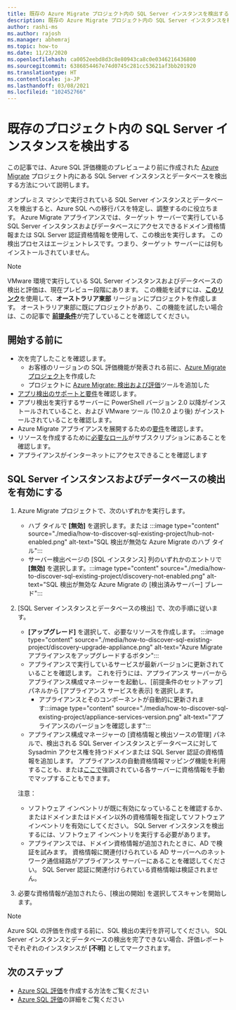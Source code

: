 ```yaml
---
title: 既存の Azure Migrate プロジェクト内の SQL Server インスタンスを検出する
description: 既存の Azure Migrate プロジェクト内の SQL Server インスタンスを検出する方法について説明します。
author: rashi-ms
ms.author: rajosh
ms.manager: abhemraj
ms.topic: how-to
ms.date: 11/23/2020
ms.openlocfilehash: ca0052eebd8d3c8e80943ca8c0e0346216436800
ms.sourcegitcommit: 6386854467e74d0745c281cc53621af3bb201920
ms.translationtype: HT
ms.contentlocale: ja-JP
ms.lasthandoff: 03/08/2021
ms.locfileid: "102452766"
---
```

# <a name="discover-sql-server-instances-in-an-existing-project"></a>既存のプロジェクト内の SQL Server インスタンスを検出する 

この記事では、Azure SQL 評価機能のプレビューより前に作成された [Azure Migrate](./migrate-services-overview.md) プロジェクト内にある SQL Server インスタンスとデータベースを検出する方法について説明します。

オンプレミス マシンで実行されている SQL Server インスタンスとデータベースを検出すると、Azure SQL への移行パスを特定し、調整するのに役立ちます。 Azure Migrate アプライアンスでは、ターゲット サーバーで実行している SQL Server インスタンスおよびデータベースにアクセスできるドメイン資格情報または SQL Server 認証資格情報を使用して、この検出を実行します。 この検出プロセスはエージェントレスです。つまり、ターゲット サーバーには何もインストールされていません。

> [!Note]
> VMware 環境で実行している SQL Server インスタンスおよびデータベースの検出と評価は、現在プレビュー段階にあります。 この機能を試すには、[**このリンク**](https://aka.ms/AzureMigrate/SQL)を使用して、**オーストラリア東部** リージョンにプロジェクトを作成します。 オーストラリア東部に既にプロジェクトがあり、この機能を試したい場合は、この記事で [**前提条件**](how-to-discover-sql-existing-project.md)が完了していることを確認してください。

## <a name="before-you-start"></a>開始する前に

- 次を完了したことを確認します。 
    - お客様のリージョンの SQL 評価機能が発表される前に、[Azure Migrate プロジェクト](./create-manage-projects.md)を作成した
    - プロジェクトに [Azure Migrate: 検出および評価](./how-to-assess.md)ツールを追加した
- [アプリ検出のサポートと要件](./migrate-support-matrix-vmware.md#vmware-requirements)を確認します。
-  アプリ検出を実行するサーバーに PowerShell バージョン 2.0 以降がインストールされていること、および VMware ツール (10.2.0 より後) がインストールされていることを確認します。
- Azure Migrate アプライアンスを展開するための[要件](./migrate-appliance.md)を確認します。
- リソースを作成するために[必要なロール](./create-manage-projects.md#verify-permissions)がサブスクリプションにあることを確認します。
- アプライアンスがインターネットにアクセスできることを確認します

## <a name="enable-discovery-of-sql-server-instances-and-databases"></a>SQL Server インスタンスおよびデータベースの検出を有効にする

1. Azure Migrate プロジェクトで、次のいずれかを実行します。
    - ハブ タイルで **[無効]** を選択します。または :::image type="content" source="./media/how-to-discover-sql-existing-project/hub-not-enabled.png" alt-text="SQL 検出が無効な Azure Migrate のハブ タイル":::
    - サーバー検出ページの [SQL インスタンス] 列のいずれかのエントリで **[無効]** を選択します。:::image type="content" source="./media/how-to-discover-sql-existing-project/discovery-not-enabled.png" alt-text="SQL 検出が無効な Azure Migrate の [検出済みサーバー] ブレード":::
2. [SQL Server インスタンスとデータベースの検出] で、次の手順に従います。
    - **[アップグレード]** を選択して、必要なリソースを作成します。
        :::image type="content" source="./media/how-to-discover-sql-existing-project/discovery-upgrade-appliance.png" alt-text="Azure Migrate アプライアンスをアップグレードするボタン":::
    - アプライアンスで実行しているサービスが最新バージョンに更新されていることを確認します。 これを行うには、アプライアンス サーバーからアプライアンス構成マネージャーを起動し、[前提条件のセットアップ] パネルから [アプライアンス サービスを表示] を選択します。
        - アプライアンスとそのコンポーネントが自動的に更新されます:::image type="content" source="./media/how-to-discover-sql-existing-project/appliance-services-version.png" alt-text="アプライアンスのバージョンを確認します":::
    - アプライアンス構成マネージャーの [資格情報と検出ソースの管理] パネルで、検出される SQL Server インスタンスとデータベースに対して Sysadmin アクセス権を持つドメインまたは SQL Server 認証の資格情報を追加します。 
    アプライアンスの自動資格情報マッピング機能を利用することも、または[ここで](/azure/migrate/tutorial-discover-vmware#start-continuous-discovery)強調されている各サーバーに資格情報を手動でマップすることもできます。
        
    注意：
    - ソフトウェア インベントリが既に有効になっていることを確認するか、またはドメインまたはドメイン以外の資格情報を指定してソフトウェア インベントリを有効にしてください。 SQL Server インスタンスを検出するには、ソフトウェア インベントリを実行する必要があります。
    - アプライアンスでは、ドメイン資格情報が追加されたときに、AD で検証を試みます。 資格情報に関連付けられている AD サーバーへのネットワーク通信経路がアプライアンス サーバーにあることを確認してください。 SQL Server 認証に関連付けられている資格情報は検証されません。 

3. 必要な資格情報が追加されたら、[検出の開始] を選択してスキャンを開始します。

> [!Note] 
>Azure SQL の評価を作成する前に、SQL 検出の実行を許可してください。 SQL Server インスタンスとデータベースの検出を完了できない場合、評価レポートでそれぞれのインスタンスが **[不明]** としてマークされます。

## <a name="next-steps"></a>次のステップ

- [Azure SQL 評価](./how-to-create-azure-sql-assessment.md)を作成する方法をご覧ください
- [Azure SQL 評価](./concepts-azure-sql-assessment-calculation.md)の詳細をご覧ください
